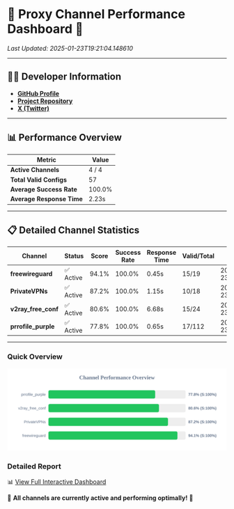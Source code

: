 # 🌟 Proxy Channel Performance Dashboard 🌟

_Last Updated: 2025-01-23T19:21:04.148610_

---

## 👩‍💻 Developer Information

- **[GitHub Profile](https://github.com/4n0nymou3)**  
- **[Project Repository](https://github.com/4n0nymou3/multi-proxy-config-fetcher)**  
- **[X (Twitter)](https://x.com/4n0nymou3)**  

---

## 📊 Performance Overview

| Metric                | Value       |
|-----------------------|-------------|
| **Active Channels**   | 4 / 4       |
| **Total Valid Configs** | 57          |
| **Average Success Rate** | 100.0%      |
| **Average Response Time** | 2.23s       |

---

## 📋 Detailed Channel Statistics

| Channel          | Status     | Score  | Success Rate | Response Time | Valid/Total | Last Success               |
|------------------|------------|--------|--------------|---------------|-------------|----------------------------|
| **freewireguard**  | ✅ Active  | 94.1%  | 100.0% | 0.45s         | 15/19       | 2025-01-23T19:21:04.146745 |
| **PrivateVPNs**  | ✅ Active  | 87.2%  | 100.0% | 1.15s         | 10/18       | 2025-01-23T19:21:03.672305 |
| **v2ray_free_conf**  | ✅ Active  | 80.6%  | 100.0% | 6.68s         | 15/24       | 2025-01-23T19:21:02.490028 |
| **prrofile_purple**  | ✅ Active  | 77.8%  | 100.0% | 0.65s         | 17/112       | 2025-01-23T19:20:55.714713 |

---

### Quick Overview
<div align="center">
  <a href="https://raw.githubusercontent.com/nullluser/NullRepo/refs/heads/main/assets/channel_stats_chart.svg">
    <img src="https://raw.githubusercontent.com/nullluser/NullRepo/refs/heads/main/assets/channel_stats_chart.svg" alt="Source Performance Statistics" width="800">
  </a>
</div>

### Detailed Report
📊 [View Full Interactive Dashboard](https://htmlpreview.github.io/?https://github.com/nullluser/NullRepo/blob/main/assets/performance_report.html)

🎉 **All channels are currently active and performing optimally!** 🎉
